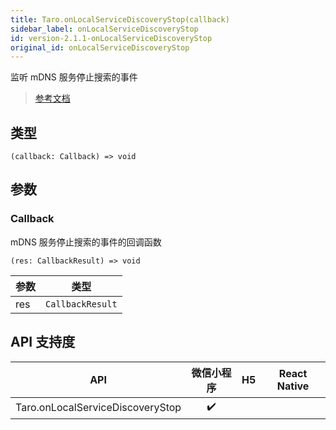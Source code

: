 ```yaml
---
title: Taro.onLocalServiceDiscoveryStop(callback)
sidebar_label: onLocalServiceDiscoveryStop
id: version-2.1.1-onLocalServiceDiscoveryStop
original_id: onLocalServiceDiscoveryStop
---
```


监听 mDNS 服务停止搜索的事件

> [参考文档](https://developers.weixin.qq.com/miniprogram/dev/api/network/mdns/wx.onLocalServiceDiscoveryStop.html)

## 类型

```tsx
(callback: Callback) => void
```

## 参数

### Callback

mDNS 服务停止搜索的事件的回调函数

```tsx
(res: CallbackResult) => void
```

<table>
  <thead>
    <tr>
      <th>参数</th>
      <th>类型</th>
    </tr>
  </thead>
  <tbody>
    <tr>
      <td>res</td>
      <td><code>CallbackResult</code></td>
    </tr>
  </tbody>
</table>

## API 支持度

| API | 微信小程序 | H5 | React Native |
| :---: | :---: | :---: | :---: |
| Taro.onLocalServiceDiscoveryStop | ✔️ |  |  |
